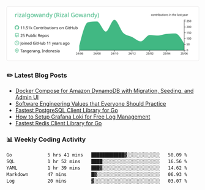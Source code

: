 ![profile-details](profile-summary-card-output/vue/0-profile-details.svg)

### :pencil2: Latest Blog Posts
<!-- BLOG-POST-LIST:START -->
- [Docker Compose for Amazon DynamoDB with Migration, Seeding, and Admin UI](https://medium.com/geekculture/docker-compose-for-amazon-dynamodb-with-migration-seeding-and-admin-ui-db11a348cc6a?source=rss-5763b0f1aba6------2)
- [Software Engineering Values that Everyone Should Practice](https://levelup.gitconnected.com/software-engineering-values-that-everyone-should-practice-c980d00cd103?source=rss-5763b0f1aba6------2)
- [Fastest PostgreSQL Client Library for Go](https://levelup.gitconnected.com/fastest-postgresql-client-library-for-go-579fa97909fb?source=rss-5763b0f1aba6------2)
- [How to Setup Grafana Loki for Free Log Management](https://levelup.gitconnected.com/how-to-setup-grafana-loki-for-free-log-management-ceb60558503c?source=rss-5763b0f1aba6------2)
- [Fastest Redis Client Library for Go](https://levelup.gitconnected.com/fastest-redis-client-library-for-go-7993f618f5ab?source=rss-5763b0f1aba6------2)
<!-- BLOG-POST-LIST:END -->

### 📊 Weekly Coding Activity
<!--START_SECTION:waka-->

```txt
Go             5 hrs 41 mins   ████████████▓░░░░░░░░░░░░   50.09 %
SQL            1 hr 52 mins    ████░░░░░░░░░░░░░░░░░░░░░   16.56 %
YAML           1 hr 39 mins    ███▓░░░░░░░░░░░░░░░░░░░░░   14.62 %
Markdown       47 mins         █▓░░░░░░░░░░░░░░░░░░░░░░░   06.93 %
Log            20 mins         ▓░░░░░░░░░░░░░░░░░░░░░░░░   03.07 %
```

<!--END_SECTION:waka-->
